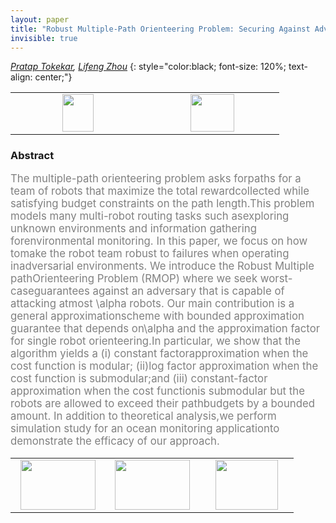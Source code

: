 ```yaml
---
layout: paper
title: "Robust Multiple-Path Orienteering Problem: Securing Against Adversarial Attacks"
invisible: true
---
```

*[Pratap Tokekar](http://tokekar.com/), [Lifeng Zhou](https://lfzhou917.github.io/)*
{: style="color:black; font-size: 120%; text-align: center;"}

<table width="20%"> <tr>
<td style="width: 20%; text-align: center;"><a href="http://www.roboticsproceedings.org/rss16/p095.pdf"><img src="{{ site.baseurl }}/images/paper_link.png"
width = "50"  height = "60"/> </a> </td>

<td style="width: 20%; text-align: center;"><a href="nan"><img src="{{ site.baseurl }}/images/pheedloop_link.png"
width = "70"  height = "60"/> </a> </td>

</tr></table>

### Abstract
<html><p style="color:gray; font-size: 120%; text-align: justified;">
The multiple-path orienteering problem asks forpaths for a team of robots that maximize the total rewardcollected while satisfying budget constraints on the path length.This problem models many multi-robot routing tasks such asexploring unknown environments and information gathering forenvironmental monitoring. In this paper, we focus on how tomake the robot team robust to failures when operating inadversarial environments. We introduce the Robust Multiple pathOrienteering Problem (RMOP) where we seek worst-caseguarantees against an adversary that is capable of attacking atmost \alpha robots. Our main contribution is a general approximationscheme with bounded approximation guarantee that depends on\alpha and the approximation factor for single robot orienteering.In particular, we show that the algorithm yields a (i) constant factorapproximation when the cost function is modular; (ii)log factor approximation when the cost function is submodular;and (iii) constant-factor approximation when the cost functionis submodular but the robots are allowed to exceed their pathbudgets by a bounded amount. In addition to theoretical analysis,we perform simulation study for an ocean monitoring applicationto demonstrate the efficacy of our approach.
</p></html>

<table width="100%"><tr><td style="width: 30%; text-align: center;"><a href="{{ site.baseurl }}/program/papers/94"> <img src="{{ site.baseurl }}/images/previous_icon.png" width = "120"  height = "80"/> </a> </td>

<td style="width: 30%; text-align: center;"><a href="{{ site.baseurl }}/program/papers"> <img src="{{ site.baseurl }}/images/overview_icon.png" width = "120"  height = "80"/> </a> </td> 

<td style="width: 30%; text-align: center;"><a href="{{ site.baseurl }}/program/papers/96"> <img src="{{ site.baseurl }}/images/next_icon.png" width = "100"  height = "80"/> </a> </td> 

</tr></table>

